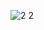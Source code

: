 ![2 2](https://user-images.githubusercontent.com/79446015/191264014-e346670a-3576-4956-b856-b3f08d75b652.jpg)
